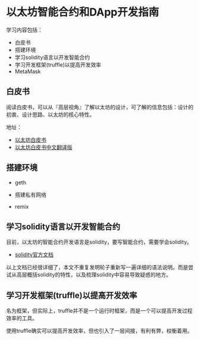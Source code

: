 # 以太坊智能合约和DApp开发指南

学习内容包括：

- 白皮书
- 搭建环境
- 学习solidity语言以开发智能合约
- 学习开发框架(truffle)以提高开发效率
- MetaMask

## 白皮书

阅读白皮书，可以从『高层视角』了解以太坊的设计，可了解的信息包括：设计的初衷、设计思路、以太坊的核心特性。

地址：

- [以太坊白皮书]()
- [以太坊白皮书中文翻译版]()



## 搭建环境

- geth

- 搭建私有网络

- remix

## 学习solidity语言以开发智能合约

目前，以太坊的智能合约开发语言是solidity，要写智能合约，需要学会solidity。

- [solidity官方文档](https://solidity.readthedocs.io/)

以上文档已经很详细了，本文不重复发明轮子重新写一遍详细的语法说明。而是尝试从高层概括solidity的特性，以及梳理solidity中容易导致疑惑的地方。

## 学习开发框架(truffle)以提高开发效率

名为框架，但实际上，truffle并不是一个运行时框架，而是一个可以提高开发过程效率的工具。

使用truffle确实可以提高开发效率，但也引入了一层间接，有利有弊，权衡着用。




